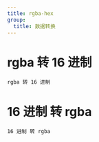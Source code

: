 ```yaml
---
title: rgba-hex
group:
  title: 数据转换
---
```


# rgba 转 16 进制

<code src="./RgbaToHex.tsx">rgba 转 16 进制</code>

# 16 进制 转 rgba

<code src="./HexToRgba.tsx">16 进制 转 rgba</code>
